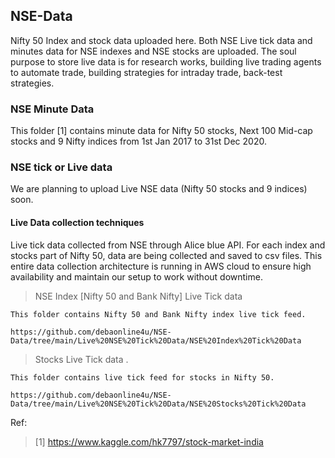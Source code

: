 ## NSE-Data

  Nifty 50 Index and stock data uploaded here.
  Both NSE Live tick data and minutes data for NSE indexes and NSE stocks are uploaded. 
  The soul purpose to store live data is for research works, building live trading agents to automate trade, building strategies for intraday trade, back-test strategies. 

### NSE Minute Data

  This folder [1] contains minute data for Nifty 50 stocks, Next 100 Mid-cap stocks and 9 Nifty indices from 1st Jan 2017 to 31st Dec 2020. 

### NSE tick or Live data

  We are planning to upload Live NSE data (Nifty 50 stocks and 9 indices) soon. 


#### Live Data collection techniques

  Live tick data collected from NSE through Alice blue API. For each index and stocks part of Nifty 50, data are being collected and saved to csv files. This entire data collection architecture is running in AWS cloud to ensure high availability and maintain our setup to work without downtime. 

  > NSE Index [Nifty 50 and Bank Nifty] Live Tick data

    This folder contains Nifty 50 and Bank Nifty index live tick feed. 

    https://github.com/debaonline4u/NSE-Data/tree/main/Live%20NSE%20Tick%20Data/NSE%20Index%20Tick%20Data
  
  > Stocks Live Tick data . 

    This folder contains live tick feed for stocks in Nifty 50. 

    https://github.com/debaonline4u/NSE-Data/tree/main/Live%20NSE%20Tick%20Data/NSE%20Stocks%20Tick%20Data

  

  


Ref: 

  > [1] https://www.kaggle.com/hk7797/stock-market-india
